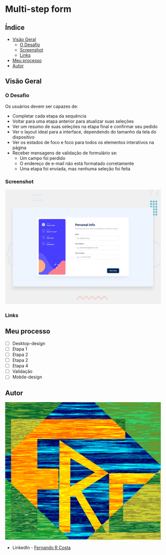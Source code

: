 # Multi-step form

## Índice

- [Visão Geral](#visão-geral)
  - [O Desafio](#o-desafio)
  - [Screenshot](#screenshot)
  - [Links](#links)
- [Meu processo](#meu-processo)
- [Autor](#autor)

## Visão Geral

### O Desafio

Os usuários devem ser capazes de:

- Completar cada etapa da sequência
- Voltar para uma etapa anterior para atualizar suas seleções
- Ver um resumo de suas seleções na etapa final e confirmar seu pedido
- Ver o layout ideal para a interface, dependendo do tamanho da tela do dispositivo
- Ver os estados de foco e foco para todos os elementos interativos na página
- Receber mensagens de validação de formulário se:
   - Um campo foi perdido
   - O endereço de e-mail não está formatado corretamente
   - Uma etapa foi enviada, mas nenhuma seleção foi feita

### Screenshot

![](./design/desktop-preview.jpg)

### Links

<!-- - Site URL: [E-commerce page](https://e-commerce-page-lovat.vercel.app/) -->

## Meu processo

- [ ] Desktop-design
- [ ] Etapa 1
- [ ] Etapa 2
- [ ] Etapa 2
- [ ] Etapa 4
- [ ] Validação
- [ ] Mobile-design

## Autor

![](./assets/images/FRC.gif)

- LinkedIn - [Fernando R Costa](https://www.linkedin.com/in/fernando-r-costa/)